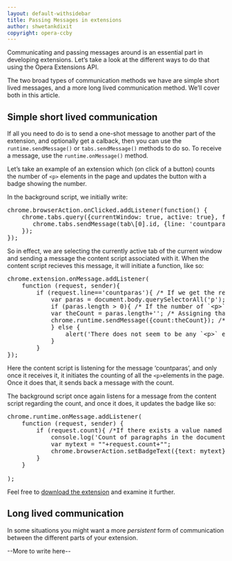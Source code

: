 ```yaml
---
layout: default-withsidebar
title: Passing Messages in extensions
author: shwetankdixit
copyright: opera-ccby
---
```


Communicating and passing messages around is an essential part in developing extensions. Let’s take a look at the different ways to do that using the Opera Extensions API. 

The two broad types of communication methods we have are simple short lived messages, and a more long lived communication method. We’ll cover both in this article.

## Simple short lived communication

If all you need to do is to send a one-shot message to another part of the extension, and optionally get a calback, then you can use the `runtime.sendMessage()` or `tabs.sendMessage()` methods to do so. To receive a message, use the `runtime.onMessage()` method. 

Let’s take an example of an extension which (on click of a button) counts the number of `<p>` elements in the page and updates the button with a badge showing the number. 

In the background script, we initially write:

<pre class="prettyprint">
chrome.browserAction.onClicked.addListener(function() {
    chrome.tabs.query({currentWindow: true, active: true}, function(tab) { /*Select active tab of the current window*/
       chrome.tabs.sendMessage(tab\[0].id, {line: 'countparas'}); /*Send a message to the content script*/
    });
});
</pre>

So in effect, we are selecting the currently active tab of the current window and sending a message the content script associated with it. When the content script recieves this message, it will initiate a function, like so:

<pre class="prettyprint">
chrome.extension.onMessage.addListener(
	function (request, sender){
		if (request.line=='countparas'){ /* If we get the request from the Background script */
			var paras = document.body.querySelectorAll('p'); /* Select all `&lt;p>` elements in the document body */
			if (paras.length > 0){ /* If the number of `&lt;p>` elements is greater than zero */
			var theCount = paras.length+''; /* Assigning that number to a variable called 'theCount' and convert it to a string format */
			chrome.runtime.sendMessage({count:theCount}); /* Send the count back to the background script */
			} else {
				alert('There does not seem to be any `&lt;p>` elements in this page!');
			}
		}
});
</pre>

Here the content script is listening for the message ‘countparas’, and only once it receives it, it initiates the counting of all the `<p>`elements in the page. Once it does that, it sends back a message with the count.

The background script once again listens for a message from the content script regarding the count, and once it does, it updates the badge like so:

<pre class="prettyprint">
chrome.runtime.onMessage.addListener(
	function (request, sender) {
		if (request.count){ /*If there exists a value named 'count' in the message sent by content script */
			console.log('Count of paragraphs in the document is: '+request.count + 'and tab id is '+sender.tab.id);
			var mytext = ""+request.count+"";
			chrome.browserAction.setBadgeText({text: mytext}); /*Set the badge of the extension to the value of 'mytext'*/
		}
	}

);
</pre>

Feel free to [download the extension](#) and examine it further. 

## Long lived communication

In some situations you might want a more *persistent* form of communication between the different parts of your extension.

--More to write here--